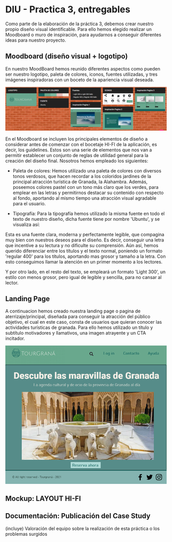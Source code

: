 # DIU - Practica 3, entregables

Como parte de la elaboración de la práctica 3, debemos crear nuestro propio diseño visual identificable. Para ello hemos elegido realizar un Moodboard o muro de inspiración, para ayudarnos a conseguir diferentes ideas para nuestro proyecto.

## Moodboard (diseño visual + logotipo)   

En nuestro MoodBoard hemos reunido diferentes aspectos como pueden ser nuestro logotipo, paleta de colores, iconos, fuentes utilizadas, y tres imágenes inspiradoras con un boceto de la apariencia visual deseada.

![ScreenShot](imgs/moodboard.png)

En el Moodboard se incluyen los principales elementos de diseño a considerar antes de comenzar con el bocetaje HI-FI de la aplicación, es decir, los guidelines. Estos son una serie de elementos que nos van a permitir establecer un conjunto de reglas de utilidad general para la creación del diseño final. Nosotros hemos empleado los siguientes:

* Paleta de colores: 
Hemos utilizado una paleta de colores con diversos tonos verdosos, que hacen recordar a los coloridos jardines de la principal atracción turística de Granada, la Alahambra. Además, poseemos colores pastel con un tono más claro que los verdes, para emplear en las letras y permitirnos destacar su contenido con respecto al fondo, aportando al mismo tiempo una atracción visual agradable para el usuario.

* Tipografía:
Para la tipografía hemos utilizado la misma fuente en todo el texto de nuestro diseño, dicha fuente tiene por nombre 'Ubuntu', y se visualiza así:

Esta es una fuente clara, moderna y perfectamente legible, que compagina muy bien con nuestros deseos para el diseño. Es decir, conseguir una letra que incentive a su lectura y no dificulte su comprensión. Aún así, hemos querido diferenciar entre los títulos y el texto normal, poniendo un formato 'regular 400' para los títulos, aportando mas grosor y tamaño a la letra. Con esto conseguimos llamar la atención en un primer momento a los lectores.

Y por otro lado, en el resto del texto, se empleará un formato 'Light 300', un estilo con menos grosor, pero igual de legible y sencilla, para no cansar al lector.

## Landing Page
A continuacion hemos creado nuestra landing page o pagina de aterrizaje/principal, diseñada para conseguir la atracción del público objetivo, el cual en este caso, consta de usuarios que quieran conocer las actividades turísticas de granada. Para ello hemos utilizado un título y subtítulo motivadores y llamativos, una imagen atrayente y un CTA incitador.


![ScreenShot](imgs/landing_page.png)

## Mockup: LAYOUT HI-FI


## Documentación: Publicación del Case Study

(incluye) Valoración del equipo sobre la realización de esta práctica o los problemas surgidos
 
